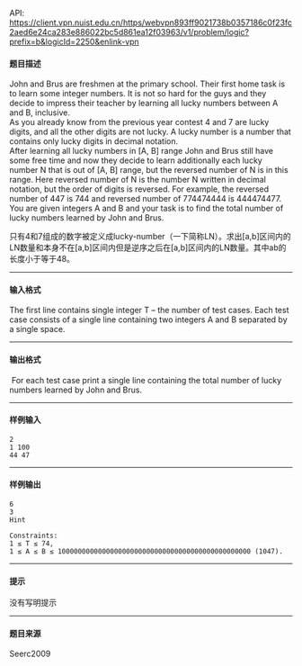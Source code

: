 API: https://client.vpn.nuist.edu.cn/https/webvpn893ff9021738b0357186c0f23fc2aed6e24ca283e886022bc5d861ea12f03963/v1/problem/logic?prefix=b&logicId=2250&enlink-vpn

#### 题目描述

John and Brus are freshmen at the primary school. Their first home task is to learn some integer numbers. It is not so hard for the guys and they decide to impress their teacher by learning all lucky numbers between A and B, inclusive.  
As you already know from the previous year contest 4 and 7 are lucky digits, and all the other digits are not lucky. A lucky number is a number that contains only lucky digits in decimal notation.  
After learning all lucky numbers in \[A, B\] range John and Brus still have some free time and now they decide to learn additionally each lucky number N that is out of \[A, B\] range, but the reversed number of N is in this range. Here reversed number of N is the number N written in decimal notation, but the order of digits is reversed. For example, the reversed number of 447 is 744 and reversed number of 774474444 is 444474477.  
You are given integers A and B and your task is to find the total number of lucky numbers learned by John and Brus.

 只有4和7组成的数字被定义成lucky-number（一下简称LN）。求出\[a,b\]区间内的LN数量和本身不在\[a,b\]区间内但是逆序之后在\[a,b\]区间内的LN数量。其中ab的长度小于等于48。

---

#### 输入格式

The first line contains single integer T – the number of test cases. Each test case consists of a single line containing two integers A and B separated by a single space.

---

#### 输出格式

 For each test case print a single line containing the total number of lucky numbers learned by John and Brus.

---

#### 样例输入
```
2 
1 100 
44 47

```

---

#### 样例输出
```
6
3
Hint

Constraints: 
1 ≤ T ≤ 74, 
1 ≤ A ≤ B ≤ 100000000000000000000000000000000000000000000000 (1047).
```

---

#### 提示

没有写明提示

---

#### 题目来源

Seerc2009